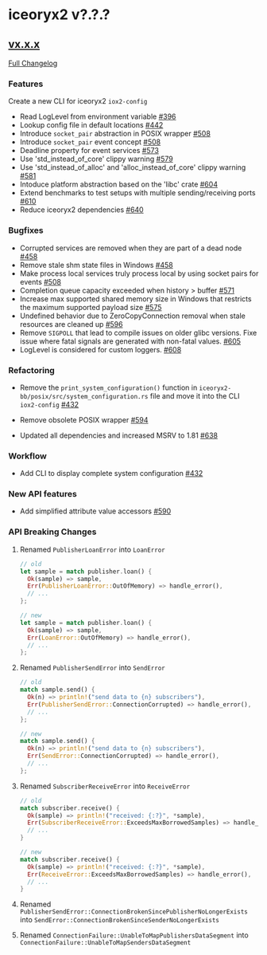 # iceoryx2 v?.?.?

## [vx.x.x](https://github.com/eclipse-iceoryx/iceoryx2/tree/vx.x.x)

[Full Changelog](https://github.com/eclipse-iceoryx/iceoryx2/compare/vx.x.x...vx.x.x)

### Features

Create a new CLI for iceoryx2 `iox2-config`

* Read LogLevel from environment variable
    [#396](https://github.com/eclipse-iceoryx/iceoryx2/issues/396)
* Lookup config file in default locations
    [#442](https://github.com/eclipse-iceoryx/iceoryx2/issues/442)
* Introduce `socket_pair` abstraction in POSIX wrapper
    [#508](https://github.com/eclipse-iceoryx/iceoryx2/issues/508)
* Introduce `socket_pair` event concept
    [#508](https://github.com/eclipse-iceoryx/iceoryx2/issues/508)
* Deadline property for event services
    [#573](https://github.com/eclipse-iceoryx/iceoryx2/issues/573)
* Use 'std_instead_of_core' clippy warning
    [#579](https://github.com/eclipse-iceoryx/iceoryx2/issues/579)
* Use 'std_instead_of_alloc' and 'alloc_instead_of_core' clippy warning
    [#581](https://github.com/eclipse-iceoryx/iceoryx2/issues/581)
* Intoduce platform abstraction based on the 'libc' crate
    [#604](https://github.com/eclipse-iceoryx/iceoryx2/issues/604)
* Extend benchmarks to test setups with multiple sending/receiving ports
    [#610](https://github.com/eclipse-iceoryx/iceoryx2/issues/610)
* Reduce iceoryx2 dependencies
    [#640](https://github.com/eclipse-iceoryx/iceoryx2/issues/640)

### Bugfixes

<!--
    NOTE: Add new entries sorted by issue number to minimize the possibility of
    conflicts when merging.
-->

* Corrupted services are removed when they are part of a dead node
    [#458](https://github.com/eclipse-iceoryx/iceoryx2/issues/458)
* Remove stale shm state files in Windows
    [#458](https://github.com/eclipse-iceoryx/iceoryx2/issues/458)
* Make process local services truly process local by using socket pairs
    for events
    [#508](https://github.com/eclipse-iceoryx/iceoryx2/issues/508)
* Completion queue capacity exceeded when history > buffer
    [#571](https://github.com/eclipse-iceoryx/iceoryx2/issues/571)
* Increase max supported shared memory size in Windows that restricts
    the maximum supported payload size
    [#575](https://github.com/eclipse-iceoryx/iceoryx2/issues/575)
* Undefined behavior due to ZeroCopyConnection removal when stale resources
    are cleaned up
    [#596](https://github.com/eclipse-iceoryx/iceoryx2/issues/596)
* Remove `SIGPOLL` that lead to compile issues on older glibc versions.
    Fixe issue where fatal signals are generated with non-fatal values.
    [#605](https://github.com/eclipse-iceoryx/iceoryx2/issues/605)
* LogLevel is considered for custom loggers.
    [#608](https://github.com/eclipse-iceoryx/iceoryx2/issues/608)

### Refactoring

* Remove the `print_system_configuration()` function in
`iceoryx2-bb/posix/src/system_configuration.rs` file and move it into the CLI `iox2-config`
[#432](https://github.com/eclipse-iceoryx/iceoryx2/issues/432)

* Remove obsolete POSIX wrapper
    [#594](https://github.com/eclipse-iceoryx/iceoryx2/issues/594)
* Updated all dependencies and increased MSRV to 1.81
    [#638](https://github.com/eclipse-iceoryx/iceoryx2/issues/638)

### Workflow

<!--
    NOTE: Add new entries sorted by issue number to minimize the possibility of
    conflicts when merging.
-->

* Add CLI to display complete system configuration
    [#432](https://github.com/eclipse-iceoryx/iceoryx2/issues/432)

### New API features

<!--
    NOTE: Add new entries sorted by issue number to minimize the possibility of
    conflicts when merging.
-->

* Add simplified attribute value accessors
    [#590](https://github.com/eclipse-iceoryx/iceoryx2/issues/590)

### API Breaking Changes

1. Renamed `PublisherLoanError` into `LoanError`

   ```rust
   // old
   let sample = match publisher.loan() {
     Ok(sample) => sample,
     Err(PublisherLoanError::OutOfMemory) => handle_error(),
     // ...
   };

   // new
   let sample = match publisher.loan() {
     Ok(sample) => sample,
     Err(LoanError::OutOfMemory) => handle_error(),
     // ...
   };
   ```

2. Renamed `PublisherSendError` into `SendError`

   ```rust
   // old
   match sample.send() {
     Ok(n) => println!("send data to {n} subscribers"),
     Err(PublisherSendError::ConnectionCorrupted) => handle_error(),
     // ...
   };

   // new
   match sample.send() {
     Ok(n) => println!("send data to {n} subscribers"),
     Err(SendError::ConnectionCorrupted) => handle_error(),
     // ...
   };
   ```

3. Renamed `SubscriberReceiveError` into `ReceiveError`

   ```rust
   // old
   match subscriber.receive() {
     Ok(sample) => println!("received: {:?}", *sample),
     Err(SubscriberReceiveError::ExceedsMaxBorrowedSamples) => handle_error(),
     // ...
   }

   // new
   match subscriber.receive() {
     Ok(sample) => println!("received: {:?}", *sample),
     Err(ReceiveError::ExceedsMaxBorrowedSamples) => handle_error(),
     // ...
   }
   ```

4. Renamed `PublisherSendError::ConnectionBrokenSincePublisherNoLongerExists`
   into `SendError::ConnectionBrokenSinceSenderNoLongerExists`

5. Renamed `ConnectionFailure::UnableToMapPublishersDataSegment`
   into `ConnectionFailure::UnableToMapSendersDataSegment`
